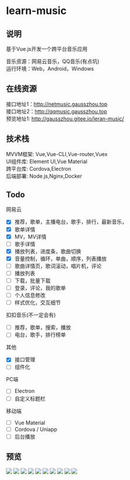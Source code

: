 # learn-music

## 说明 

基于Vue.js开发一个跨平台音乐应用

音乐资源：网易云音乐，QQ音乐(有点坑)  
运行环境：Web，Android，Windows  

## 在线资源

接口地址1：http://netmusic.gausszhou.top  
接口地址2：http://qqmusic.gausszhou.top  
预览地址1: http://gausszhou.gitee.io/leran-music/  

## 技术栈

MVVM框架: Vue,Vue-CLI,Vue-router,Vuex  
UI组件库: Element UI,Vue Material  
跨平台库: Cordova,Electron  
后端部署: Node.js,Nginx,Docker  

## Todo

网易云

- [x] 推荐，歌单，主播电台，歌手，排行，最新音乐，
- [x] 歌单详情
- [x] MV，MV详情
- [ ] 歌手详情
- [x] 播放列表，进度条，歌曲切换
- [x] 音量控制，循环，单曲，顺序，列表播放
- [ ] 歌曲详情页，歌词滚动，唱片机，评论
- [ ] 播放列表 
- [ ] 下载，批量下载
- [ ] 登录，评论，我的歌单
- [ ] 个人信息修改
- [ ] 样式优化，交互细节 

扣扣音乐(不一定会有)

- [ ] 推荐，歌单，搜索，播放
- [ ] 电台，歌手，排行榜单

其他
- [x] 接口管理
- [ ] 组件化

PC端
- [ ] Electron
- [ ] 自定义标题栏

移动端
- [ ] Vue Material
- [ ] Cordova / Uniapp
- [ ] 后台播放

## 预览
![](http://gausszhou.gitee.io/gitee-picrepo/learn-music/0.png)
![](http://gausszhou.gitee.io/gitee-picrepo/learn-music/1.png)
![](http://gausszhou.gitee.io/gitee-picrepo/learn-music/2.png)
![](http://gausszhou.gitee.io/gitee-picrepo/learn-music/3.png)
![](http://gausszhou.gitee.io/gitee-picrepo/learn-music/4.png)
![](http://gausszhou.gitee.io/gitee-picrepo/learn-music/5.png)
![](http://gausszhou.gitee.io/gitee-picrepo/learn-music/6.png)
![](http://gausszhou.gitee.io/gitee-picrepo/learn-music/7.png)
![](http://gausszhou.gitee.io/gitee-picrepo/learn-music/8.png)
![](http://gausszhou.gitee.io/gitee-picrepo/learn-music/9.png)